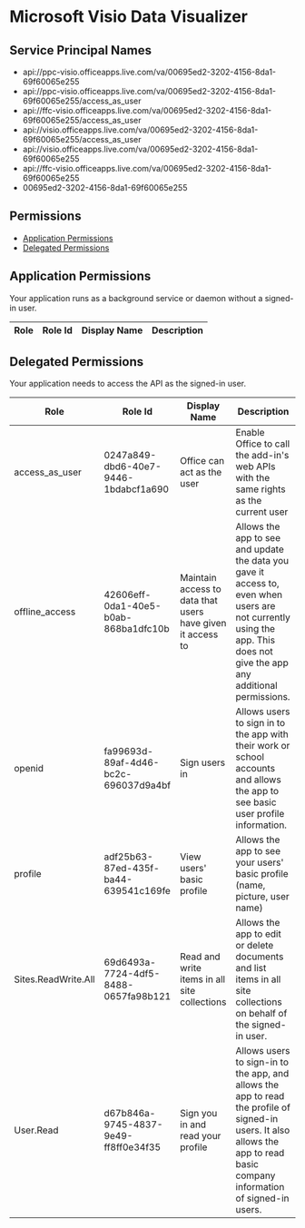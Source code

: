 # Microsoft Visio Data Visualizer
## Service Principal Names
- api://ppc-visio.officeapps.live.com/va/00695ed2-3202-4156-8da1-69f60065e255
- api://ppc-visio.officeapps.live.com/va/00695ed2-3202-4156-8da1-69f60065e255/access_as_user
- api://ffc-visio.officeapps.live.com/va/00695ed2-3202-4156-8da1-69f60065e255/access_as_user
- api://visio.officeapps.live.com/va/00695ed2-3202-4156-8da1-69f60065e255/access_as_user
- api://visio.officeapps.live.com/va/00695ed2-3202-4156-8da1-69f60065e255
- api://ffc-visio.officeapps.live.com/va/00695ed2-3202-4156-8da1-69f60065e255
- 00695ed2-3202-4156-8da1-69f60065e255

 ## Permissions
- [Application Permissions](#application-permissions)
- [Delegated Permissions](#delegated-permissions)

## Application Permissions
Your application runs as a background service or daemon without a signed-in user.

| Role | Role Id | Display Name | Description |
|---|---|---|---|

## Delegated Permissions
Your application needs to access the API as the signed-in user. 

| Role | Role Id | Display Name | Description |
|---|---|---|---|
| access_as_user | 0247a849-dbd6-40e7-9446-1bdabcf1a690 | Office can act as the user | Enable Office to call the add-in's web APIs with the same rights as the current user |
| offline_access | 42606eff-0da1-40e5-b0ab-868ba1dfc10b | Maintain access to data that users have given it access to | Allows the app to see and update the data you gave it access to, even when users are not currently using the app. This does not give the app any additional permissions. |
| openid | fa99693d-89af-4d46-bc2c-696037d9a4bf | Sign users in | Allows users to sign in to the app with their work or school accounts and allows the app to see basic user profile information. |
| profile | adf25b63-87ed-435f-ba44-639541c169fe | View users' basic profile | Allows the app to see your users' basic profile (name, picture, user name) |
| Sites.ReadWrite.All | 69d6493a-7724-4df5-8488-0657fa98b121 | Read and write items in all site collections | Allows the app to edit or delete documents and list items in all site collections on behalf of the signed-in user. |
| User.Read | d67b846a-9745-4837-9e49-ff8ff0e34f35 | Sign you in and read your profile | Allows users to sign-in to the app, and allows the app to read the profile of signed-in users. It also allows the app to read basic company information of signed-in users. |

